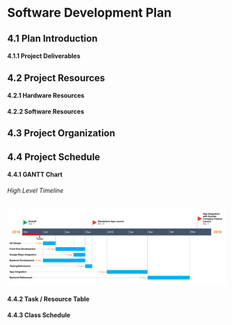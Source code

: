 # Software Development Plan

## 4.1 Plan Introduction

#### 4.1.1 Project Deliverables

## 4.2 Project Resources

#### 4.2.1 Hardware Resources

#### 4.2.2 Software Resources

## 4.3 Project Organization

## 4.4 Project Schedule

#### 4.4.1 GANTT Chart

###### High Level Timeline
![GANTT Chart](images/high-level-timeline.png)

#### 4.4.2 Task / Resource Table

#### 4.4.3 Class Schedule
